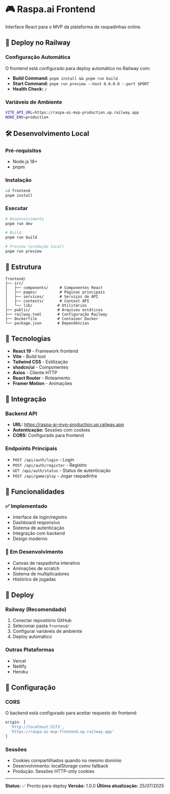 # 🎮 Raspa.ai Frontend

Interface React para o MVP da plataforma de raspadinhas online.

## 🚀 Deploy no Railway

### Configuração Automática
O frontend está configurado para deploy automático no Railway com:

- **Build Command:** `pnpm install && pnpm run build`
- **Start Command:** `pnpm run preview --host 0.0.0.0 --port $PORT`
- **Health Check:** `/`

### Variáveis de Ambiente
```bash
VITE_API_URL=https://raspa-ai-mvp-production.up.railway.app
NODE_ENV=production
```

## 🛠️ Desenvolvimento Local

### Pré-requisitos
- Node.js 18+
- pnpm

### Instalação
```bash
cd frontend
pnpm install
```

### Executar
```bash
# Desenvolvimento
pnpm run dev

# Build
pnpm run build

# Preview (produção local)
pnpm run preview
```

## 📁 Estrutura

```
frontend/
├── src/
│   ├── components/     # Componentes React
│   ├── pages/          # Páginas principais
│   ├── services/       # Serviços de API
│   ├── contexts/       # Context API
│   └── lib/           # Utilitários
├── public/            # Arquivos estáticos
├── railway.toml       # Configuração Railway
├── Dockerfile         # Container Docker
└── package.json       # Dependências
```

## 🎨 Tecnologias

- **React 19** - Framework frontend
- **Vite** - Build tool
- **Tailwind CSS** - Estilização
- **shadcn/ui** - Componentes
- **Axios** - Cliente HTTP
- **React Router** - Roteamento
- **Framer Motion** - Animações

## 🔗 Integração

### Backend API
- **URL:** https://raspa-ai-mvp-production.up.railway.app
- **Autenticação:** Sessões com cookies
- **CORS:** Configurado para frontend

### Endpoints Principais
- `POST /api/auth/login` - Login
- `POST /api/auth/register` - Registro
- `GET /api/auth/status` - Status de autenticação
- `POST /api/game/play` - Jogar raspadinha

## 📱 Funcionalidades

### ✅ Implementado
- Interface de login/registro
- Dashboard responsivo
- Sistema de autenticação
- Integração com backend
- Design moderno

### 🚧 Em Desenvolvimento
- Canvas de raspadinha interativo
- Animações de scratch
- Sistema de multiplicadores
- Histórico de jogadas

## 🎯 Deploy

### Railway (Recomendado)
1. Conectar repositório GitHub
2. Selecionar pasta `frontend/`
3. Configurar variáveis de ambiente
4. Deploy automático

### Outras Plataformas
- Vercel
- Netlify
- Heroku

## 🔧 Configuração

### CORS
O backend está configurado para aceitar requests do frontend:
```javascript
origin: [
  'http://localhost:5173',
  'https://raspa-ai-mvp-frontend.up.railway.app'
]
```

### Sessões
- Cookies compartilhados quando no mesmo domínio
- Desenvolvimento: localStorage como fallback
- Produção: Sessões HTTP-only cookies

---

**Status:** ✅ Pronto para deploy
**Versão:** 1.0.0
**Última atualização:** 25/07/2025


